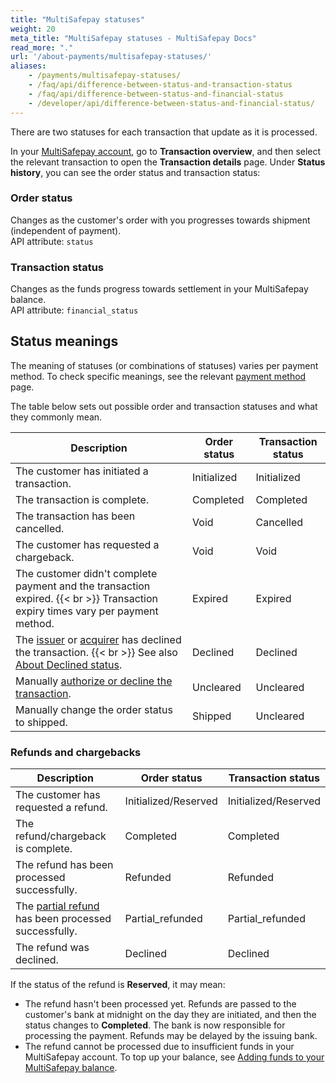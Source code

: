 ```yaml
---
title: "MultiSafepay statuses"
weight: 20
meta_title: "MultiSafepay statuses - MultiSafepay Docs"
read_more: "."
url: '/about-payments/multisafepay-statuses/'
aliases:
    - /payments/multisafepay-statuses/
    - /faq/api/difference-between-status-and-transaction-status
    - /faq/api/difference-between-status-and-financial-status
    - /developer/api/difference-between-status-and-financial-status/
---
```


There are two statuses for each transaction that update as it is processed. 

In your [MultiSafepay account](https://merchant.multisafepay.com/), go to **Transaction overview**, and then select the relevant transaction to open the **Transaction details** page. Under **Status history**, you can see the order status and transaction status: 

### Order status
Changes as the customer's order with you progresses towards shipment (independent of payment).  
API attribute: `status`

### Transaction status
Changes as the funds progress towards settlement in your MultiSafepay balance.  
API attribute: `financial_status`

## Status meanings

The meaning of statuses (or combinations of statuses) varies per payment method. To check specific meanings, see the relevant [payment method](/payments/methods/) page. 

The table below sets out possible order and transaction statuses and what they commonly mean.

| Description | Order status | Transaction status |
|---|---|--|
| The customer has initiated a transaction. | Initialized | Initialized |
| The transaction is complete. | Completed | Completed |
| The transaction has been cancelled. | Void | Cancelled |
| The customer has requested a chargeback. | Void | Void |
| The customer didn't complete payment and the transaction expired. {{< br >}} Transaction expiry times vary per payment method. | Expired | Expired |
| The [issuer](/glossaries/multisafepay-glossary/#issuer) or [acquirer](/glossaries/multisafepay-glossary/#acquirer) has declined the transaction. {{< br >}} See also [About Declined status](/credit-cards-user-guide/declined-status/). | Declined | Declined |
| Manually [authorize or decline the transaction](/faq/finance/evaluating-uncleared-card-transactions/). | Uncleared | Uncleared |
| Manually change the order status to shipped. | Shipped | Uncleared |

### Refunds and chargebacks

| Description | Order status | Transaction status |
|---|---|---|
| The customer has requested a refund.| Initialized/Reserved | Initialized/Reserved |
| The refund/chargeback is complete. | Completed | Completed |
| The refund has been processed successfully.| Refunded | Refunded |
| The [partial refund](/payments/refunds/) has been processed successfully.| Partial_refunded | Partial_refunded |
| The refund was declined. | Declined | Declined |


If the status of the refund  is **Reserved**, it may mean: 

- The refund hasn't been processed yet. Refunds are passed to the customer's bank at midnight on the day they are initiated, and then the status changes to **Completed**. The bank is now responsible for processing the payment. Refunds may be delayed by the issuing bank.
- The refund cannot be processed due to insufficient funds in your MultiSafepay account. To top up your balance, see [Adding funds to your MultiSafepay balance](https://docs.multisafepay.com/faq/finance/adding-funds-to-your-multisafepay-balance).

